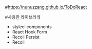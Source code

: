 #https://nunuzzang.github.io/ToDoReact

#사용한 라이브러리
- styled-components
- React Hook Form
- Recoil Persist
- Recoil
